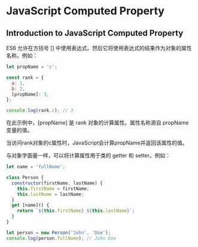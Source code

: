 # JavaScript Computed Property

## Introduction to JavaScript Computed Property

ES6 允许在方括号 [] 中使用表达式。然后它将使用表达式的结果作为对象的属性名称。例如：

```js
let propName = 'c';

const rank = {
  a: 1,
  b: 2,
  [propName]: 3,
};

console.log(rank.c); // 3
```

在此示例中，[propName] 是 rank 对象的计算属性。属性名称源自 propName 变量的值。

当访问rank对象的c属性时，JavaScript会计算propName并返回该属性的值。

与对象字面量一样，可以将计算属性用于类的 getter 和 setter。例如：

```js
let name = 'fullName';

class Person {
  constructor(firstName, lastName) {
    this.firstName = firstName;
    this.lastName = lastName;
  }
  get [name]() {
    return `${this.firstName} ${this.lastName}`;
  }
}

let person = new Person('John', 'Doe');
console.log(person.fullName); // John Doe
```